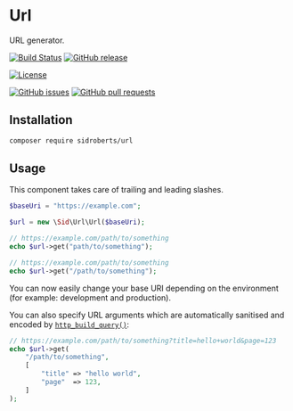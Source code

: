 # Url

URL generator.

[![Build Status](https://img.shields.io/travis/SidRoberts/url/2.0.x.svg?style=for-the-badge)](https://travis-ci.org/SidRoberts/url)
[![GitHub release](https://img.shields.io/github/release/SidRoberts/url.svg?style=for-the-badge)]()

[![License](https://img.shields.io/github/license/SidRoberts/url.svg?style=for-the-badge)]()

[![GitHub issues](https://img.shields.io/github/issues-raw/SidRoberts/url.svg?style=for-the-badge)]()
[![GitHub pull requests](https://img.shields.io/github/issues-pr-raw/SidRoberts/url.svg?style=for-the-badge)]()




## Installation

```bash
composer require sidroberts/url
```



## Usage

This component takes care of trailing and leading slashes.

```php
$baseUri = "https://example.com";

$url = new \Sid\Url\Url($baseUri);

// https://example.com/path/to/something
echo $url->get("path/to/something");

// https://example.com/path/to/something
echo $url->get("/path/to/something");
```

You can now easily change your base URI depending on the environment (for
example: development and production).

You can also specify URL arguments which are automatically sanitised and encoded by [`http_build_query()`](http://php.net/http_build_query):

```php
// https://example.com/path/to/something?title=hello+world&page=123
echo $url->get(
    "/path/to/something",
    [
        "title" => "hello world",
        "page"  => 123,
    ]
);
```
